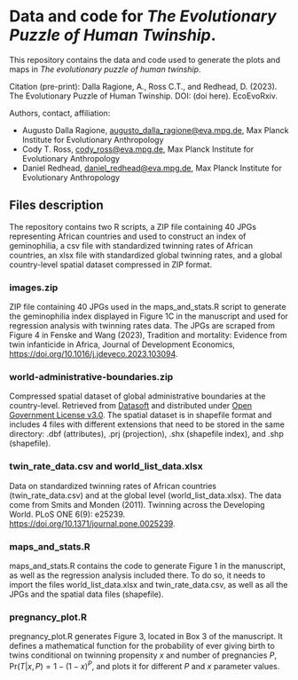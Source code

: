 # Data and code for *The Evolutionary Puzzle of Human Twinship*.

This repository contains the data and code used to generate the plots and maps in *The evolutionary puzzle of human twinship*.

Citation (pre-print): Dalla Ragione, A., Ross C.T., and Redhead, D. (2023). The Evolutionary Puzzle of Human Twinship. DOI: (doi here). EcoEvoRxiv.

Authors, contact, affiliation:
- Augusto Dalla Ragione, augusto_dalla_ragione@eva.mpg.de, Max Planck Institute for Evolutionary Anthropology
- Cody T. Ross, cody_ross@eva.mpg.de, Max Planck Institute for Evolutionary Anthropology
- Daniel Redhead, daniel_redhead@eva.mpg.de, Max Planck Institute for Evolutionary Anthropology

## Files description

The repository contains two R scripts, a ZIP file containing 40 JPGs representing African countries and used to construct an index of geminophilia, a csv file with standardized twinning rates of African countries, an xlsx file with standardized global twinning rates, and a global country-level spatial dataset compressed in ZIP format.

### images.zip

ZIP file containing 40 JPGs used in the maps_and_stats.R script to generate the geminophilia index displayed in Figure 1C in the manuscript and used for regression analysis with twinning rates data.
The JPGs are scraped from Figure 4 in Fenske and Wang (2023), Tradition and mortality: Evidence from twin infanticide in Africa, Journal of Development Economics, https://doi.org/10.1016/j.jdeveco.2023.103094.

### world-administrative-boundaries.zip

Compressed spatial dataset of global administrative boundaries at the country-level. 
Retrieved from [Datasoft](https://public.opendatasoft.com/explore/dataset/world-administrative-boundaries/information/) and distributed under [Open Government License v3.0](https://www.nationalarchives.gov.uk/doc/open-government-licence/version/3/).
The spatial dataset is in shapefile format and includes 4 files with different extensions that need to be stored in the same directory: .dbf (attributes), .prj (projection), .shx (shapefile index), and .shp (shapefile).

### twin_rate_data.csv and world_list_data.xlsx

Data on standardized twinning rates of African countries (twin_rate_data.csv) and at the global level (world_list_data.xlsx).
The data come from Smits and Monden (2011). Twinning across the Developing World. PLoS ONE 6(9): e25239. https://doi.org/10.1371/journal.pone.0025239. 

### maps_and_stats.R

maps_and_stats.R contains the code to generate Figure 1 in the manuscript, as well as the regression analysis included there.
To do so, it needs to import the files world_list_data.xlsx and twin_rate_data.csv, as well as all the JPGs and the spatial data files (shapefile). 

### pregnancy_plot.R

pregnancy_plot.R generates Figure 3, located in Box 3 of the manuscript.
It defines a mathematical function for the probability of ever giving birth to twins conditional on twinning propensity $x$ and number of pregnancies $P$, $\mathrm{Pr}(T|x,P) = 1 - (1-x)^P$, and plots it for different $P$ and $x$ parameter values.



